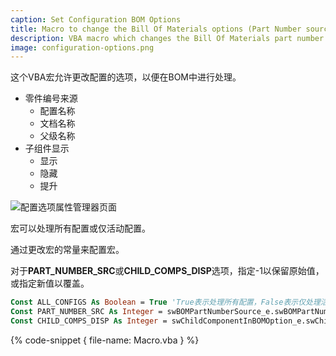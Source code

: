 ```yaml
---
caption: Set Configuration BOM Options
title: Macro to change the Bill Of Materials options (Part Number source and children visibility) of SOLIDWORKS configuration
description: VBA macro which changes the Bill Of Materials part number source (configuration name, document name, parent name) and children display (show, hide, promote) options for all or active configuration in SOLIDWORKS document
image: configuration-options.png
---
```


这个VBA宏允许更改配置的选项，以便在BOM中进行处理。

* 零件编号来源
    * 配置名称
    * 文档名称
    * 父级名称
* 子组件显示
    * 显示
    * 隐藏
    * 提升

![配置选项属性管理器页面](configuration-options.png)

宏可以处理所有配置或仅活动配置。

通过更改宏的常量来配置宏。

对于**PART_NUMBER_SRC**或**CHILD_COMPS_DISP**选项，指定-1以保留原始值，或指定新值以覆盖。

~~~ vb
Const ALL_CONFIGS As Boolean = True 'True表示处理所有配置，False表示仅处理活动配置
Const PART_NUMBER_SRC As Integer = swBOMPartNumberSource_e.swBOMPartNumber_ConfigurationName '零件编号来源：-1表示保持原样，或者swBOMPartNumberSource_e.swBOMPartNumber_ConfigurationName、swBOMPartNumberSource_e.swBOMPartNumber_DocumentName或swBOMPartNumberSource_e.swBOMPartNumber_ParentName
Const CHILD_COMPS_DISP As Integer = swChildComponentInBOMOption_e.swChildComponent_Promote '在BOM中显示组件：-1表示保持原样，或者swChildComponentInBOMOption_e.swChildComponent_Show、swChildComponentInBOMOption_e.swChildComponent_Hide或swChildComponentInBOMOption_e.swChildComponent_Promote
~~~

{% code-snippet { file-name: Macro.vba } %}